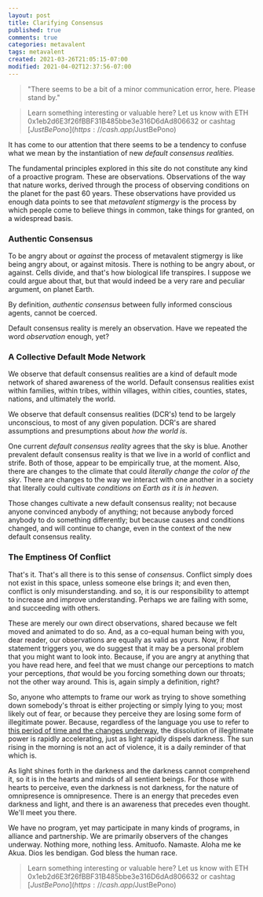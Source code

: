 ```yaml
---
layout: post
title: Clarifying Consensus
published: true
comments: true
categories: metavalent
tags: metavalent
created: 2021-03-26T21:05:15-07:00
modified: 2021-04-02T12:37:56-07:00
---
```


> "There seems to be a bit of a minor communication error, here. Please stand by."

> Learn something interesting or valuable here? Let us know with ETH 0x1eb2d6E3f26fBBF31B485bbe3e316D6dAd806632 or cashtag [$JustBePono](https://cash.app/$JustBePono)

It has come to our attention that there seems to be a tendency to confuse what we mean by the instantiation of new *default consensus realities.*

The fundamental principles explored in this site do not constitute any kind of a proactive program. These are observations. Observations of the way that nature works, derived through the process of observing conditions on the planet for the past 60 years. These observations have provided us enough data points to see that *metavalent stigmergy* is the process by which people come to believe things in common, take things for granted, on a widespread basis.

### Authentic Consensus

To be angry about or *against* the process of metavalent stigmergy is like being angry about, or against mitosis. There is nothing to be angry about, or against. Cells divide, and that's how biological life transpires. I suppose we could argue about that, but that would indeed be a very rare and peculiar argument, on planet Earth.

By definition, *authentic consensus* between fully informed conscious agents, cannot be coerced.

Default consensus reality is merely an observation. Have we repeated the word *observation* enough, yet?

### A Collective Default Mode Network

We observe that default consensus realities are a kind of default mode network of shared awareness of the world. Default consensus realities exist within families, within tribes, within villages, within cities, counties, states, nations, and ultimately the world.

We observe that default consensus realities (DCR's) tend to be largely unconscious, to most of any given population. DCR's are shared assumptions and presumptions about *how the world is*.

One current *default consensus reality* agrees that the sky is blue. Another prevalent default consensus reality is that we live in a world of conflict and strife. Both of those, appear to be empirically true, at the moment. Also, there are changes to the climate that could *literally change the color of the sky*. There are changes to the way we interact with one another in a society that literally could cultivate *conditions on Earth as it is in heaven*.

Those changes cultivate a new default consensus reality; not because anyone convinced anybody of anything; not because anybody forced anybody to do something differently; but because causes and conditions changed, and will continue to change, even in the context of the new default consensus reality.

### The Emptiness Of Conflict

That's it. That's all there is to this sense of *consensus*. Conflict simply does not exist in this space, unless someone else brings it; and even then, conflict is only misunderstanding. and so, it is our responsibility to attempt to increase and improve understanding. Perhaps we are failing with some, and succeeding with others.

These are merely our own direct observations, shared because we felt moved and animated to do so. And, as a co-equal human being with you, dear reader, our observations are equally as valid as yours. Now, if *that* statement triggers you, we do suggest that it may be a personal problem that you might want to look into. Because, if you are angry at anything that you have read here, and feel that we must change our perceptions to match your perceptions, *that* would be you forcing something down our throats; not the other way around. This is, again simply a definition, right?

So, anyone who attempts to frame our work as trying to shove something down somebody's throat is either projecting or simply lying to you; most likely out of fear, or because they perceive they are losing some form of illegitimate power. Because, regardless of the language you use to refer to [this period of time and the changes underway](https://metavalent.com/metavalent/2021/03/27/07-25-50-Spelunking-Equality.html), the dissolution of illegitimate power is rapidly accelerating, just as light rapidly dispels darkness. The sun rising in the morning is not an act of violence, it is a daily reminder of that which is.

As light shines forth in the darkness and the darkness cannot comprehend it, so it is in the hearts and minds of all sentient beings. For those with hearts to perceive, even the darkness is not darkness, for the nature of omnipresence is omnipresence. There is an energy that precedes even darkness and light, and there is an awareness that precedes even thought. We'll meet you there.

We have no program, yet may participate in many kinds of programs, in alliance and partnership. We are primarily observers of the changes underway. Nothing more, nothing less. Amituofo. Namaste. Aloha me ke Akua. Dios les bendigan. God bless the human race.

> Learn something interesting or valuable here? Let us know with ETH 0x1eb2d6E3f26fBBF31B485bbe3e316D6dAd806632 or cashtag [$JustBePono](https://cash.app/$JustBePono)